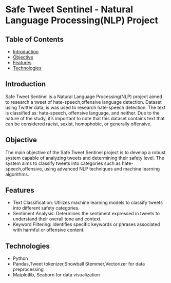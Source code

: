 # Safe Tweet Sentinel - Natural Language Processing(NLP) Project

## Table of Contents
- [Introduction](#introduction)
- [Objective](#objective)
- [Features](#features)
- [Technologies](#technologies)

## Introduction
Safe Tweet Sentinel is a Natural Language Processing(NLP) project aimed to research a tweet of hate-speech,offensive language detection.
Dataset using Twitter data, is was used to research hate-speech detection. The text is classified as: hate-speech, offensive language, and neither.
Due to the nature of the study, it’s important to note that this dataset contains text that can be considered racist, sexist, homophobic, or generally offensive.

## Objective

The main objective of the Safe Tweet Sentinel project is to develop a robust system capable of analyzing tweets and determining their safety level. 
The system aims to classify tweets into categories such as hate-speech,offensive, using advanced NLP techniques and machine learning algorithms.

## Features
- Text Classification: Utilizes machine learning models to classify tweets into different safety categories.
- Sentiment Analysis: Determines the sentiment expressed in tweets to understand their overall tone and context.
- Keyword Filtering: Identifies specific keywords or phrases associated with harmful or offensive content.

## Technologies
- Python
- Pandas,Tweet tokenizer,Snowball Stemmer,Vectorizer for data preprocessing
- Matplotlib, Seaborn for data visualization


